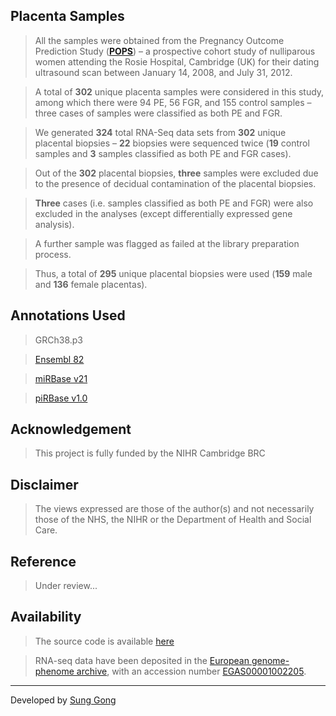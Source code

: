 ## Placenta Samples
> All the samples were obtained from the Pregnancy Outcome Prediction Study (**[POPS](https://www.obgyn.cam.ac.uk/research/pops-2/)**) – a prospective cohort study of nulliparous women attending the Rosie Hospital, Cambridge (UK) for their dating ultrasound scan between January 14, 2008, and July 31, 2012.

> A total of __302__ unique placenta samples were considered in this study, among which there were 94 PE, 56 FGR, and 155 control samples – three cases of samples were classified as both PE and FGR. 

> We generated __324__ total RNA-Seq data sets from __302__ unique placental biopsies – __22__ biopsies were sequenced twice (__19__ control samples and __3__ samples classified as both PE and FGR cases). 

> Out of the __302__ placental biopsies, __three__ samples were excluded due to the presence of decidual contamination of the placental biopsies.

> __Three__ cases (i.e. samples classified as both PE and FGR) were also excluded in the analyses (except differentially expressed gene analysis). 

> A further sample was flagged as failed at the library preparation process.

> Thus, a total of __295__ unique placental biopsies were used (__159__ male and __136__ female placentas).

## Annotations Used 
> GRCh38.p3

> [Ensembl 82](ftp://ftp.ensembl.org/pub/release-82/gtf/homo_sapiens)

> [miRBase v21](ftp://mirbase.org/pub/mirbase/21/)

> [piRBase v1.0](http://www.regulatoryrna.org/database/piRNA/download/archive/v1.0/)

## Acknowledgement
> This project is fully funded by the NIHR Cambridge BRC

## Disclaimer
> The views expressed are those of the author(s) and not necessarily those of the NHS, the NIHR or the Department of Health and Social Care.

## Reference
> Under review...

## Availability
> The source code is available [here](https://github.com/sung/ShinyPlacentome)

> RNA-seq data have been deposited in the [European genome-phenome archive](https://ega-archive.org/), with an accession number [EGAS00001002205](https://ega-archive.org/studies/EGAS00001002205).

***
Developed by [Sung Gong](https://www.obgyn.cam.ac.uk/staff/research-staff/sung-gong/)
